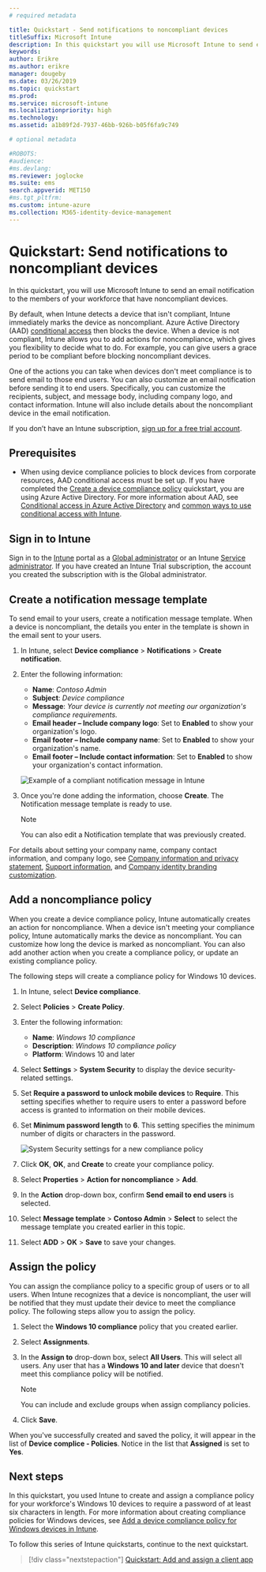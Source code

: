 ```yaml
---
# required metadata

title: Quickstart - Send notifications to noncompliant devices
titleSuffix: Microsoft Intune
description: In this quickstart you will use Microsoft Intune to send email notifications to noncompliant devices.
keywords:
author: Erikre
ms.author: erikre
manager: dougeby
ms.date: 03/26/2019
ms.topic: quickstart
ms.prod:
ms.service: microsoft-intune
ms.localizationpriority: high
ms.technology:
ms.assetid: a1b89f2d-7937-46bb-926b-b05f6fa9c749

# optional metadata

#ROBOTS:
#audience:
#ms.devlang:
ms.reviewer: joglocke
ms.suite: ems
search.appverid: MET150
#ms.tgt_pltfrm:
ms.custom: intune-azure
ms.collection: M365-identity-device-management
---
```


# Quickstart: Send notifications to noncompliant devices

In this quickstart, you will use Microsoft Intune to send an email notification to the members of your workforce that have noncompliant devices.

By default, when Intune detects a device that isn't compliant, Intune immediately marks the device as noncompliant. Azure Active Directory (AAD) [conditional access](https://docs.microsoft.com/azure/active-directory/active-directory-conditional-access-azure-portal) then blocks the device. When a device is not compliant, Intune allows you to add actions for noncompliance, which gives you flexibility to decide what to do. For example, you can give users a grace period to be compliant before blocking noncompliant devices.

One of the actions you can take when devices don't meet compliance is to send email to those end users. You can also customize an email notification before sending it to end users. Specifically, you can customize the recipients, subject, and message body, including company logo, and contact information. Intune will also include details about the noncompliant device in the email notification.

If you don’t have an Intune subscription, [sign up for a free trial account](free-trial-sign-up.md).

## Prerequisites
- When using device compliance policies to block devices from corporate resources, AAD conditional access must be set up. If you have completed the [Create a device compliance policy](quickstart-set-password-length-android.md) quickstart, you are using Azure Active Directory. For more information about AAD, see [Conditional access in Azure Active Directory](https://docs.microsoft.com/azure/active-directory/active-directory-conditional-access-azure-portal) and [common ways to use conditional access with Intune](conditional-access-intune-common-ways-use.md).

## Sign in to Intune

Sign in to the [Intune](https://aka.ms/intuneportal) portal as a [Global administrator](users-add.md#types-of-administrators) or an Intune [Service administrator](users-add.md#types-of-administrators). If you have created an Intune Trial subscription, the account you created the subscription with is the Global administrator.

## Create a notification message template

To send email to your users, create a notification message template. When a device is noncompliant, the details you enter in the template is shown in the email sent to your users.

1. In Intune, select **Device compliance** > **Notifications** > **Create notification**. 
2. Enter the following information:

   - **Name**: *Contoso Admin*
   - **Subject**: *Device compliance*
   - **Message**: *Your device is currently not meeting our organization's compliance requirements.*
   - **Email header – Include company logo**: Set to **Enabled** to show your organization's logo.
   - **Email footer – Include company name**: Set to **Enabled** to show your organization's name.
   - **Email footer – Include contact information**: Set to **Enabled** to show your organization's contact information.

   ![Example of a compliant notification message in Intune](./media/quickstart-send-notification-01.png)

3. Once you're done adding the information, choose **Create**. The Notification message template is ready to use.

    > [!NOTE]
    > You can also edit a Notification template that was previously created.

For details about setting your company name, company contact information, and company logo, see [Company information and privacy statement](company-portal-app.md#company-information-and-privacy-statement), [Support information](company-portal-app.md#support-information), and [Company identity branding customization](company-portal-app.md#company-identity-branding-customization). 

## Add a noncompliance policy

When you create a device compliance policy, Intune automatically creates an action for noncompliance. When a device isn't meeting your compliance policy, Intune automatically marks the device as noncompliant. You can customize how long the device is marked as noncompliant. You can also add another action when you create a compliance policy, or update an existing compliance policy. 

The following steps will create a compliance policy for Windows 10 devices.

1. In Intune, select **Device compliance**.
2. Select **Policies** > **Create Policy**.
3. Enter the following information:

   - **Name**: *Windows 10 compliance*
   - **Description**: *Windows 10 compliance policy*
   - **Platform**: Windows 10 and later

4. Select **Settings** > **System Security** to display the device security-related settings.
5. Set **Require a password to unlock mobile devices** to **Require**. This setting specifies whether to require users to enter a password before access is granted to information on their mobile devices. 
6. Set **Minimum password length** to **6**. This setting specifies the minimum number of digits or characters in the password.

    ![System Security settings for a new compliance policy](./media/quickstart-send-notification-02.png) 

7. Click **OK**, **OK**, and **Create** to create your compliance policy.
8. Select **Properties** > **Action for noncompliance** > **Add**.
9. In the **Action** drop-down box, confirm **Send email to end users** is selected.
10. Select **Message template** > **Contoso Admin** > **Select** to select the message template you created earlier in this topic.
11. Select **ADD** > **OK** > **Save** to save your changes.

## Assign the policy

You can assign the compliance policy to a specific group of users or to all users. When Intune recognizes that a device is noncompliant, the user will be notified that they must update their device to meet the compliance policy. The following steps allow you to assign the policy.

1. Select the **Windows 10 compliance** policy that you created earlier.
2. Select **Assignments**.
3. In the **Assign to** drop-down box, select **All Users**. This will select all users. Any user that has a **Windows 10 and later** device that doesn't meet this compliance policy will be notified.

    > [!NOTE]
    > You can include and exclude groups when assign compliancy policies.

4. Click **Save**.

When you've successfully created and saved the policy, it will appear in the list of **Device complice - Policies**. Notice in the list that **Assigned** is set to **Yes**.

## Next steps

In this quickstart, you used Intune to create and assign a compliance policy for your workforce's Windows 10 devices to require a password of at least six characters in length. For more information about creating compliance policies for Windows devices, see [Add a device compliance policy for Windows devices in Intune](compliance-policy-create-windows.md).

To follow this series of Intune quickstarts, continue to the next quickstart.

> [!div class="nextstepaction"]
> [Quickstart: Add and assign a client app](quickstart-add-assign-app.md)
